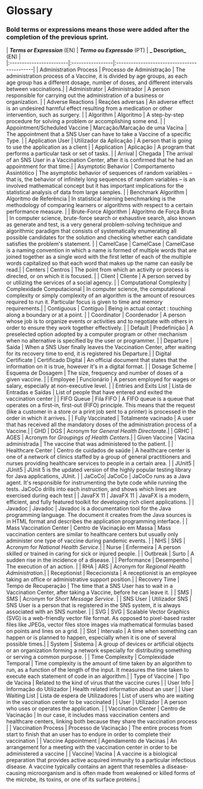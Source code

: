 # Glossary

### Bold terms or expressions means those were added after the completion of the previous sprint.

| **_Terms or Expression_** (EN)  | **_Termo ou Expressão_** (PT) | **_
Description_** (EN)                                           |                                       
|:------------------------|:-----------------|:--------------------------------------------|
| Administration Process | Processo de Administração | The administration process of a Vaccine, it is divided by age groups, as each age group has a different dosage, number of doses, and different intervals between vaccinations.|
| Administrator | Administrador | A person responsible for carrying out the administration of a business or organization. |
| Adverse Reactions | Reações adversas | An adverse effect is an undesired harmful effect resulting from a medication or other intervention, such as surgery. |
| Algorithm | Algoritmo | A step-by-step procedure for solving a problem or accomplishing some end. |
| Appointment/Scheduled Vaccine | Marcação/Marcação de uma Vacina | The appointment that a SNS User can have to take a Vaccine of a specific Type. |
| Application User | Utilizador da Aplicação | A person that is going to use the application as a client |
| Application | Aplicação | A program that performs a particular task or set of tasks. |
| Arrival | Chegada | The arrival of an SNS User in a Vaccination Center, after it is confirmed that he had an appointment for that time.|
| Asymptotic Behavior | Comportamento Assintótico | The asymptotic behavior of sequences of random variables – that is, the behavior of infinitely long sequences of random variables – is an involved mathematical concept but it has important implications for the statistical analysis of data from large samples. |
| Benchmark Algorithm | Algoritmo de Referência | In statistical learning benchmarking is the methodology of comparing learners or algorithms with respect to a certain performance measure. |
| Brute-Force Algorithm | Algoritmo de Força Bruta | In computer science, brute-force search or exhaustive search, also known as generate and test, is a very general problem-solving technique and algorithmic paradigm that consists of systematically enumerating all possible candidates for the solution and checking whether each candidate satisfies the problem's statement. |
| CamelCase | CamelCase | CamelCase is a naming convention in which a name is formed of multiple words that are joined together as a single word with the first letter of each of the multiple words capitalized so that each word that makes up the name can easily be read.|
| Centers | Centros | The point from which an activity or process is directed, or on which it is focused. |
| Client | Cliente | A person served by or utilizing the services of a social agency. |
| Computational Complexity | Complexidade Computacional | In computer science, the computational complexity or simply complexity of an algorithm is the amount of resources required to run it. Particular focus is given to time and memory requirements.|
| Contiguous | Contíguo | Being in actual contact : touching along a boundary or at a point. |
| Coordinator | Coordenador | A person whose job is to organize events or activities and to negotiate with others in order to ensure they work together effectively. |
| Default | Predefinição | A preselected option adopted by a computer program or other mechanism when no alternative is specified by the user or programmer. |
| Departure | Saída | When a SNS User finally leaves the Vaccination Center, after waiting for its recovery time to end, it is registered his Departure.|
| Digital Certificate | Certificado Digital | An official document that states that the information on it is true, however it's in a digital format. |
| Dosage Scheme | Esquema de Dosagem | The size, frequency and number of doses of a given vaccine. |
| Employee | Funcionário | A person employed for wages or salary, especially at non-executive level. |
| Entries and Exits List | Lista de Entradas e Saídas | List of people that have entered and exited the vaccination center |
| FIFO Queue | Fila FIFO | A FIFO queue is a queue that operates on a first-in, first-out (FIFO) principle. This means that the request (like a customer in a store or a print job sent to a printer) is processed in the order in which it arrives. |
| Fully Vaccinated  | Totalmente vacinado  | A user that has received all the mandatory doses of the administration process of a Vaccine.|
| GHD | DGS | Acronym for _General Health Directorate_.|
| GRHC | AGES | Acronym for _Groupings of Health Centers_.|
| Given Vaccine | Vacina administrada | The vaccine that was administered to the patient. |
| Healthcare Center | Centro de cuidados de saúde | A healthcare center is one of a network of clinics staffed by a group of general practitioners and nurses providing healthcare services to people in a certain area. |
| JUnit5 | JUnit5 | JUnit 5 is the updated version of the highly popular testing library for Java applications, JUnit. |
| JaCoCo| JaCoCo | JaCoCo runs as a Java agent. It's responsible for instrumenting the byte code while running the tests. JaCoCo drills into each instruction, and shows which lines are exercised during each test |
| JavaFX 11 | JavaFX 11 | JavaFX is a modern, efficient, and fully featured toolkit for developing rich client applications. |
| Javadoc | Javadoc | Javadoc is a documentation tool for the Java programming language. The document it creates from the Java sources is in HTML format and describes the application programming interface. |
| Mass Vaccination Center | Centro de Vacinação em Massa | Mass vaccination centers are similar to healthcare centers but usually only administer one type of vaccine during pandemic events. |
| NHS | SNS | Acronym for _National Health Service_.|
| Nurse | Enfermeira | A person skilled or trained in caring for sick or injured people. |
| Outbreak | Surto | A sudden rise in the incidence of a disease. |
| Performance | Desempenho | The execution of an action. |
| RHA | ARS | Acronym for _Regional Health Administration_.|
| Receptionist | Rececionista | A receptionist is an employee taking an office or administrative support position.|
| Recovery Time | Tempo de Recuperação | The time that a SNS User has to wait in a Vaccination Center, after taking a Vaccine, before he can leave it. |
| SMS | SMS | Acronym for _Short Message Service_. |
| SNS User | Utilizador SNS | SNS User is a person that is registered in the SNS system, it is always associated with an SNS number. |
| SVG | SVG | Scalable Vector Graphics (SVG) is a web-friendly vector file format. As opposed to pixel-based raster files like JPEGs, vector files store images via mathematical formulas based on points and lines on a grid. |
| Slot | Intervalo | A time when something can happen or is planned to happen, especially when it is one of several possible times.|
| System | Sistema | A group of devices or artificial objects or an organization forming a network especially for distributing something or serving a common purpose. |
| Time Complexity | Complexidade Temporal | Time complexity is the amount of time taken by an algorithm to run, as a function of the length of the input. It measures the time taken to execute each statement of code in an algorithm.|
| Type of Vaccine | Tipo de Vacina | Related to the kind of virus that the vaccine cures |
| User Info | Informação do Utilizador | Health related information about an user |
| User Waiting List | Lista de espera de Utilizadores | List of users who are waiting in the vaccination center to be vaccinated |
| User | Utilizador | A person who uses or operates the application. |
| Vaccination Center | Centro de Vacinação | In our case, it includes mass vaccination centers and healthcare centers, linking both because they share the vaccination process |
| Vaccination Process | Processo de Vacinação | The entire process from start to finish that an user has to endure in order to complete their vaccination |
| Vaccine Appointment | Agendamento de Vacinas | An arrangement for a meeting with the vaccination center in order to be administered a vaccine  |
| Vaccine| Vacina | A vaccine is a biological preparation that provides active acquired immunity to a particular infectious disease. A vaccine typically contains an agent that resembles a disease-causing microorganism and is often made from weakened or killed forms of the microbe, its toxins, or one of its surface proteins.|

